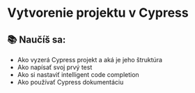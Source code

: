 # Vytvorenie projektu v Cypress

## 📚 Naučíš sa:

* Ako vyzerá Cypress projekt a aká je jeho štruktúra
* Ako napísať svoj prvý test
* Ako si nastaviť intelligent code completion
* Ako používať Cypress dokumentáciu


